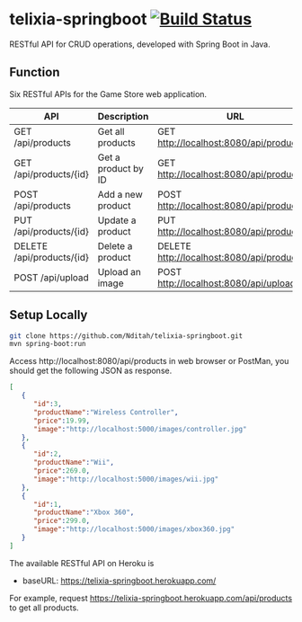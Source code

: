# telixia-springboot [![Build Status](https://travis-ci.com/Nditah/telixia-springboot.svg?branch=master)](https://travis-ci.com/Nditah/telixia-springboot)

RESTful API for CRUD operations, developed with Spring Boot in Java.

## Function

Six RESTful APIs for the Game Store web application.

API                       | Description         | URL
--------------------------|---------------------|--------------
GET /api/products         | Get all products    | GET [http://localhost:8080/api/products](http://localhost:8080/api/products)
GET /api/products/{id}    | Get a product by ID | GET [http://localhost:8080/api/products/1](http://localhost:8080/api/products/1)
POST /api/products        | Add a new product   | POST [http://localhost:8080/api/products](http://localhost:8080/api/products)
PUT /api/products/{id}    | Update a product    | PUT [http://localhost:8080/api/products/1](http://localhost:8080/api/products/1)
DELETE /api/products/{id} | Delete a product    | DELETE [http://localhost:8080/api/products/1](http://localhost:8080/api/products/1)
POST /api/upload          | Upload an image     | POST [http://localhost:8080/api/upload](http://localhost:8080/api/upload)

## Setup Locally

```bash
git clone https://github.com/Nditah/telixia-springboot.git
mvn spring-boot:run
```
Access http://localhost:8080/api/products in web browser or PostMan, you should get the following JSON as response.
```json
[  
   {  
      "id":3,
      "productName":"Wireless Controller",
      "price":19.99,
      "image":"http://localhost:5000/images/controller.jpg"
   },
   {  
      "id":2,
      "productName":"Wii",
      "price":269.0,
      "image":"http://localhost:5000/images/wii.jpg"
   },
   {  
      "id":1,
      "productName":"Xbox 360",
      "price":299.0,
      "image":"http://localhost:5000/images/xbox360.jpg"
   }
]
```


The available RESTful API on Heroku is
* baseURL: https://telixia-springboot.herokuapp.com/

For example, request https://telixia-springboot.herokuapp.com/api/products to get all products.

